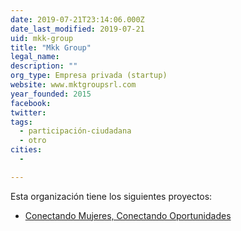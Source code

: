 ```yaml
---
date: 2019-07-21T23:14:06.000Z
date_last_modified: 2019-07-21
uid: mkk-group
title: "Mkk Group"
legal_name: 
description: ""
org_type: Empresa privada (startup)
website: www.mktgroupsrl.com
year_founded: 2015
facebook: 
twitter: 
tags:
  - participación-ciudadana
  - otro
cities: 
  - 

---
```


Esta organización tiene los siguientes proyectos:

- [Conectando Mujeres, Conectando Oportunidades](/proyectos/conectando-mujeres-conectando-oportunidades)
